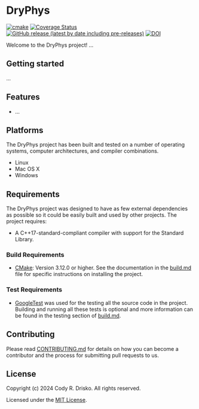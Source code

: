 # DryPhys

[![cmake](https://github.com/crdrisko/dryphys/workflows/build/badge.svg)](docs/quick_links.md#Current-Build-Status) [![Coverage Status](https://coveralls.io/repos/github/crdrisko/dryphys/badge.svg)](docs/quick_links.md#Code-Coverage) [![GitHub release (latest by date including pre-releases)](https://img.shields.io/github/v/release/crdrisko/dryphys?include_prereleases)](https://github.com/crdrisko/dryphys/releases) [![DOI](https://zenodo.org/badge/814145952.svg)](https://doi.org/10.5281/zenodo.14865066)

Welcome to the DryPhys project! ...

## Getting started

...

## Features

- ...

## Platforms

The DryPhys project has been built and tested on a number of operating systems, computer architectures, and compiler combinations.

- Linux
- Mac OS X
- Windows


## Requirements

The DryPhys project was designed to have as few external dependencies as possible so it could be easily built and used by other projects. The project requires:

- A C++17-standard-compliant compiler with support for the Standard Library.

### Build Requirements

- [CMake](https://cmake.org): Version 3.12.0 or higher. See the documentation in the [build.md](docs/build.md) file for specific instructions on installing the project.

### Test Requirements

- [GoogleTest](https://github.com/google/googletest) was used for the testing all the source code in the project. Building and running all these tests is optional and more information can be found in the testing section of [build.md](docs/build.md#Testing).

## Contributing

Please read [CONTRIBUTING.md](.github/CONTRIBUTING.md) for details on how you can become a contributor and the process for submitting pull requests to us.

## License

Copyright (c) 2024 Cody R. Drisko. All rights reserved.

Licensed under the [MIT License](LICENSE).
